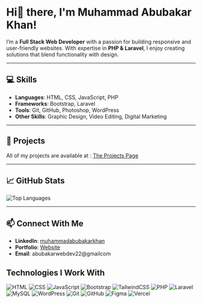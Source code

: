 # Hi👋 there, I'm Muhammad Abubakar Khan!
I’m a **Full Stack Web Developer** with a passion for building responsive and user-friendly websites. With expertise in **PHP & Laravel**, I enjoy creating solutions that blend functionality with design.

---

## 💻 Skills
- **Languages**: HTML, CSS, JavaScript, PHP  
- **Frameworks**: Bootstrap, Laravel  
- **Tools**: Git, GitHub, Photoshop, WordPress  
- **Other Skills**: Graphic Design, Video Editing, Digital Marketing  

---

## 🌟 Projects
All of my projects are available at : [The Projects Page](https://abubakarwd.github.io/Portfolio/HTML/projects.html)

---

## 📈 GitHub Stats
![Top Languages](https://github-readme-stats.vercel.app/api/top-langs/?username=abubakarwd&layout=compact&theme=radical)

---

## 📫 Connect With Me
- **LinkedIn**: [muhammadabubakarkhan](https://www.linkedin.com/in/muhammadabubakarkhan2/)
- **Portfolio**: [Website](https://www.abubakardev.site/)
- **Email**: abubakarwebdev22@gmailcom

## Technologies I Work With

![HTML](https://img.shields.io/badge/HTML5-E34F26?style=for-the-badge&logo=html5&logoColor=white)
![CSS](https://img.shields.io/badge/CSS3-1572B6?style=for-the-badge&logo=css3&logoColor=white)
![JavaScript](https://img.shields.io/badge/JavaScript-F7DF1E?style=for-the-badge&logo=javascript&logoColor=black)
![Bootstrap](https://img.shields.io/badge/Bootstrap-563D7C?style=for-the-badge&logo=bootstrap&logoColor=white)
![TailwindCSS](https://img.shields.io/badge/Tailwind_CSS-06B6D4?style=for-the-badge&logo=tailwind-css&logoColor=white)
![PHP](https://img.shields.io/badge/PHP-777BB4?style=for-the-badge&logo=php&logoColor=white)
![Laravel](https://img.shields.io/badge/Laravel-FF2D20?style=for-the-badge&logo=laravel&logoColor=white)
![MySQL](https://img.shields.io/badge/MySQL-4479A1?style=for-the-badge&logo=mysql&logoColor=white)
![WordPress](https://img.shields.io/badge/WordPress-21759B?style=for-the-badge&logo=wordpress&logoColor=white)
![Git](https://img.shields.io/badge/Git-F05032?style=for-the-badge&logo=git&logoColor=white)
![GitHub](https://img.shields.io/badge/GitHub-181717?style=for-the-badge&logo=github&logoColor=white)
![Figma](https://img.shields.io/badge/Figma-F24E1E?style=for-the-badge&logo=figma&logoColor=white)
![Vercel](https://img.shields.io/badge/Vercel-000000?style=for-the-badge&logo=vercel&logoColor=white)

